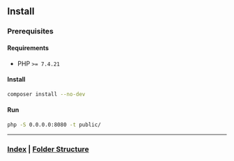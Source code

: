 ## Install

### Prerequisites

#### Requirements

* PHP `>= 7.4.21`

#### Install

```bash
composer install --no-dev
``` 

#### Run

```bash
php -S 0.0.0.0:8080 -t public/
``` 

---
### [Index](index) | [Folder Structure](folder)
